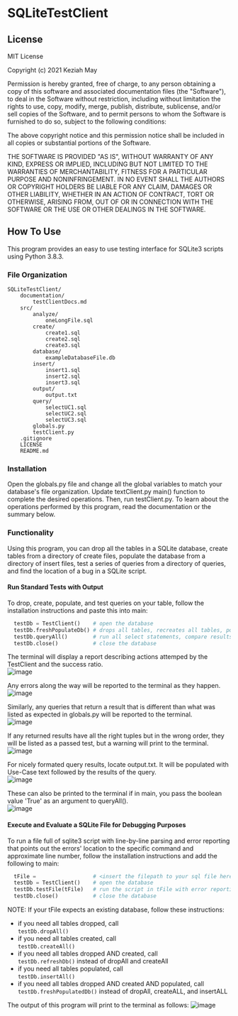 # SQLiteTestClient

## License
MIT License

Copyright (c) 2021 Keziah May

Permission is hereby granted, free of charge, to any person obtaining a copy
of this software and associated documentation files (the "Software"), to deal
in the Software without restriction, including without limitation the rights
to use, copy, modify, merge, publish, distribute, sublicense, and/or sell
copies of the Software, and to permit persons to whom the Software is
furnished to do so, subject to the following conditions:

The above copyright notice and this permission notice shall be included in all
copies or substantial portions of the Software.

THE SOFTWARE IS PROVIDED "AS IS", WITHOUT WARRANTY OF ANY KIND, EXPRESS OR
IMPLIED, INCLUDING BUT NOT LIMITED TO THE WARRANTIES OF MERCHANTABILITY,
FITNESS FOR A PARTICULAR PURPOSE AND NONINFRINGEMENT. IN NO EVENT SHALL THE
AUTHORS OR COPYRIGHT HOLDERS BE LIABLE FOR ANY CLAIM, DAMAGES OR OTHER
LIABILITY, WHETHER IN AN ACTION OF CONTRACT, TORT OR OTHERWISE, ARISING FROM,
OUT OF OR IN CONNECTION WITH THE SOFTWARE OR THE USE OR OTHER DEALINGS IN THE
SOFTWARE.

## How To Use 
This program provides an easy to use testing interface for SQLite3 scripts using Python 3.8.3.

### File Organization
```
SQLiteTestClient/
    documentation/
        testClientDocs.md
    src/
        analyze/
            oneLongFile.sql
        create/
            create1.sql
            create2.sql
            create3.sql
        database/
            exampleDatabaseFile.db
        insert/
            insert1.sql
            insert2.sql
            insert3.sql
        output/
            output.txt
        query/
            selectUC1.sql
            selectUC2.sql
            selectUC3.sql
        globals.py
        testClient.py
    .gitignore
    LICENSE
    README.md
```

### Installation
Open the globals.py file and change all the global variables to match your database's file organization. Update textClient.py main() function to complete the desired operations. Then, run testClient.py. To learn about the operations performed by this program, read the documentation or the summary below. 

### Functionality
Using this program, you can drop all the tables in a SQLite database, create tables from a directory of create files, populate the database from a directory of insert files, test a series of queries from a directory of queries, and find the location of a bug in a SQLite script. 

#### Run Standard Tests with Output
To drop, create, populate, and test queries on your table, follow the installation instructions and paste this into main:
```python
  testDb = TestClient()    # open the database
  testDb.freshPopulateDb() # drops all tables, recreates all tables, populates all tables
  testDb.queryAll()        # run all select statements, compare results to expected results
  testDb.close()           # close the database
```
The terminal will display a report describing actions attemped by the TestClient and the success ratio.  
![image](https://user-images.githubusercontent.com/45299665/111353491-9888d580-8642-11eb-9258-1ed14c436b26.png)

Any errors along the way will be reported to the terminal as they happen.  
![image](https://user-images.githubusercontent.com/45299665/111358181-4d24f600-8647-11eb-859c-056d250a1c31.png)

Similarly, any queries that return a result that is different than what was listed as expected in globals.py will be reported to the terminal.  
![image](https://user-images.githubusercontent.com/45299665/111354164-3e3c4480-8643-11eb-8eb1-f0733e0c3741.png)

If any returned results have all the right tuples but in the wrong order, they will be listed as a passed test, but a warning will print to the terminal.   
![image](https://user-images.githubusercontent.com/45299665/111354416-88252a80-8643-11eb-9435-bff30cc3fd85.png)

For nicely formated query results, locate output.txt. It will be populated with Use-Case text followed by the results of the query.  
![image](https://user-images.githubusercontent.com/45299665/111354728-d89c8800-8643-11eb-84d2-31b315a2c1e0.png)

These can also be printed to the terminal if in main, you pass the boolean value 'True' as an argument to queryAll().  
![image](https://user-images.githubusercontent.com/45299665/111355076-3f21a600-8644-11eb-8a2b-d50b1e55998e.png)

#### Execute and Evaluate a SQLite File for Debugging Purposes
To run a file full of sqlite3 script with line-by-line parsing and error reporting that points out the errors' location to the specific command and approximate line number, follow the installation instructions and add the following to main:
```python
  tFile =                  # <insert the filepath to your sql file here as a string>
  testDb = TestClient()    # open the database
  testDb.testFile(tFile)   # run the script in tFile with error reporting
  testDb.close()           # close the database
```
NOTE: If your tFile expects an existing database, follow these instructions:
- if you need all tables dropped, call   
```testDb.dropAll()```
- if you need all tables created, call  
```testDb.createAll()```
- if you need all tables dropped AND created, call  
```testDb.refreshDb()``` instead of dropAll and createAll
- if you need all tables populated, call  
```testDb.insertAll()```
- if you need all tables dropped AND created AND populated, call  
```testDb.freshPopulatedDb()``` instead of dropAll, createALL, and insertALL

The output of this program will print to the terminal as follows:
![image](https://user-images.githubusercontent.com/45299665/111374494-6aaf8b00-865a-11eb-88c1-8b5725fcf1f8.png)
